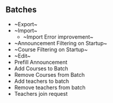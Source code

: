 ## Batches
- ~Export~
- ~Import~
    - ~Import Error improvement~
- ~Announcement Filtering on Startup~
- ~Course Filtering on Startup~
- ~Edit~
- Prefill Announcement
- Add Courses to Batch
- Remove Courses from Batch
- Add teachers to batch
- Remove teachers from batch
- Teachers join request
